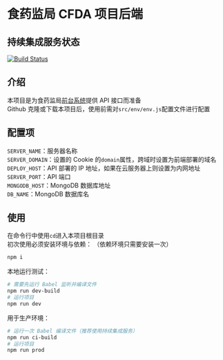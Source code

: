 # 食药监局 CFDA 项目后端

## 持续集成服务状态
[![Build Status](https://drone.paperplane.cc/api/badges/jia-niang/cfda-be/status.svg)](https://drone.paperplane.cc/jia-niang/cfda-be)  

## 介绍
本项目是为食药监局[前台系统](https://github.com/s1n1an/cfda-client)提供 API 接口而准备  
Github 克隆或下载本项目后，使用前需对`src/env/env.js`配置文件进行配置  

## 配置项
`SERVER_NAME`：服务器名称  
`SERVER_DOMAIN`：设置的 Cookie 的`domain`属性，跨域时设置为前端部署的域名  
`DEPLOY_HOST`：API 部署的 IP 地址，如果在云服务器上则设置为内网地址  
`SERVER_PORT`：API 端口  
`MONGODB_HOST`：MongoDB 数据库地址  
`DB_NAME`：MongoDB 数据库名  

## 使用
在命令行中使用`cd`进入本项目根目录  
初次使用必须安装环境与依赖： 
（依赖环境只需要安装一次）  
```bash
npm i
```

本地运行测试：  
```bash
# 需要先运行 Babel 监听并编译文件
npm run dev-build
# 运行项目
npm run dev
```

用于生产环境：  
```bash
# 运行一次 Babel 编译文件（推荐使用持续集成服务）
npm run ci-build
# 运行项目
npm run prod
```